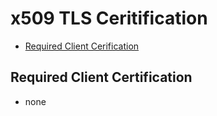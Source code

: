 # x509 TLS Ceritification

- [Required Client Cerification](#required-client-certification)

## Required Client Certification

- none
